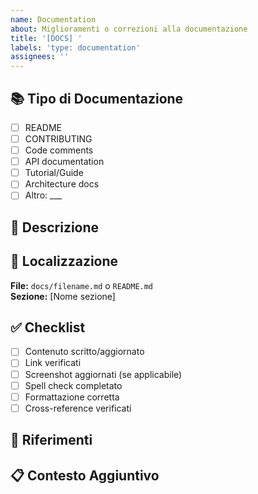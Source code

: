 ```yaml
---
name: Documentation
about: Miglioramenti o correzioni alla documentazione
title: '[DOCS] '
labels: 'type: documentation'
assignees: ''
---
```


## 📚 Tipo di Documentazione

<!-- Seleziona il tipo di documentazione -->

- [ ] README
- [ ] CONTRIBUTING
- [ ] Code comments
- [ ] API documentation
- [ ] Tutorial/Guide
- [ ] Architecture docs
- [ ] Altro: ___

## 📝 Descrizione

<!-- Cosa deve essere aggiunto/modificato/corretto nella documentazione? -->

## 📍 Localizzazione

<!-- Dove si trova il problema/miglioramento? -->

**File:** `docs/filename.md` o `README.md`  
**Sezione:** [Nome sezione]

## ✅ Checklist

- [ ] Contenuto scritto/aggiornato
- [ ] Link verificati
- [ ] Screenshot aggiornati (se applicabile)
- [ ] Spell check completato
- [ ] Formattazione corretta
- [ ] Cross-reference verificati

## 🔗 Riferimenti

<!-- Link a issue correlate, pull request, discussioni -->

## 📋 Contesto Aggiuntivo

<!-- Qualsiasi altra informazione -->
